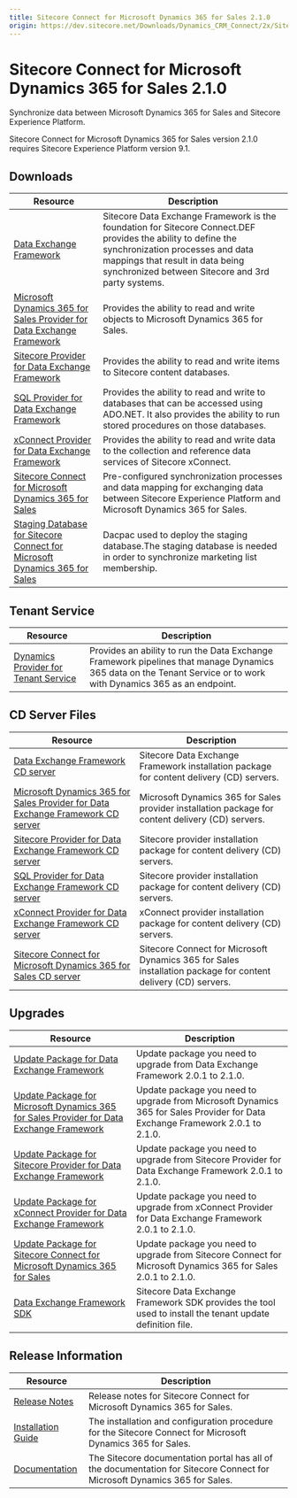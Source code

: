 ```yaml
---
title: Sitecore Connect for Microsoft Dynamics 365 for Sales 2.1.0
origin: https://dev.sitecore.net/Downloads/Dynamics_CRM_Connect/2x/Sitecore_Connect_for_Microsoft_Dynamics_365_for_Sales_210.aspx
---
```


# Sitecore Connect for Microsoft Dynamics 365 for Sales 2.1.0

Synchronize data between Microsoft Dynamics 365 for Sales and Sitecore Experience Platform.

  <Alert variant='warning' mb={4}>
    <AlertIcon />
    Sitecore Connect for Microsoft Dynamics 365 for Sales version 2.1.0 requires Sitecore Experience Platform version 9.1.
  </Alert>
  

## Downloads

 | Resource | Description |
 | --- | --- |
 | [Data Exchange Framework](https://sitecoredev.azureedge.net/~/media/CF4E7034B48D4CF4902ACE8D5C155DC9.ashx?date=20181127T125351) | Sitecore Data Exchange Framework is the foundation for Sitecore Connect.DEF provides the ability to define the synchronization processes and data mappings that result in data being synchronized between Sitecore and 3rd party systems. |
 | [Microsoft Dynamics 365 for Sales Provider for Data Exchange Framework](https://sitecoredev.azureedge.net/~/media/EC7CD29A65854CB3ADA3EFB8971BC8E9.ashx?date=20181127T125351) | Provides the ability to read and write objects to Microsoft Dynamics 365 for Sales. |
 | [Sitecore Provider for Data Exchange Framework](https://sitecoredev.azureedge.net/~/media/D1E222785E5D454ABD1F0CC9300EF9B0.ashx?date=20181127T125351) | Provides the ability to read and write items to Sitecore content databases. |
 | [SQL Provider for Data Exchange Framework](https://sitecoredev.azureedge.net/~/media/CBE151E03EBE417780F7EE72E2760B1A.ashx?date=20181127T125351) | Provides the ability to read and write to databases that can be accessed using ADO.NET. It also provides the ability to run stored procedures on those databases. |
 | [xConnect Provider for Data Exchange Framework](https://sitecoredev.azureedge.net/~/media/D3C5192B234741CEAC5E5E471A2E2496.ashx?date=20181127T125351) | Provides the ability to read and write data to the collection and reference data services of Sitecore xConnect. |
 | [Sitecore Connect for Microsoft Dynamics 365 for Sales](https://sitecoredev.azureedge.net/~/media/04D4BBC3E9D5428FB347161453F18714.ashx?date=20181127T125350) | Pre-configured synchronization processes and data mapping for exchanging data between Sitecore Experience Platform and Microsoft Dynamics 365 for Sales. |
 | [Staging Database for Sitecore Connect for Microsoft Dynamics 365 for Sales](https://sitecoredev.azureedge.net/~/media/B0BF896449B245848D468138AFC06138.ashx?date=20181127T125425) | Dacpac used to deploy the staging database.The staging database is needed in order to synchronize marketing list membership. |

## Tenant Service

 | Resource | Description |
 | --- | --- |
 | [Dynamics Provider for Tenant Service](https://sitecoredev.azureedge.net/~/media/DD36A23FF6DE4352B14CA5EF7BC9E6B2.ashx?date=20190307T120610) | Provides an ability to run the Data Exchange Framework pipelines that manage Dynamics 365 data on the Tenant Service or to work with Dynamics 365 as an endpoint. |

## CD Server Files

 | Resource | Description |
 | --- | --- |
 | [Data Exchange Framework CD server](https://sitecoredev.azureedge.net/~/media/0090409185C8460E902F6AD26F73B93B.ashx?date=20181127T125326) | Sitecore Data Exchange Framework installation package for content delivery (CD) servers. |
 | [Microsoft Dynamics 365 for Sales Provider for Data Exchange Framework CD server](https://sitecoredev.azureedge.net/~/media/351E58C6158C4B2CB9198077114D1A94.ashx?date=20181127T125326) | Microsoft Dynamics 365 for Sales provider installation package for content delivery (CD) servers. |
 | [Sitecore Provider for Data Exchange Framework CD server](https://sitecoredev.azureedge.net/~/media/476CDE6EF85D4F41B41A3900E5913416.ashx?date=20181127T125327) | Sitecore provider installation package for content delivery (CD) servers. |
 | [SQL Provider for Data Exchange Framework CD server](https://sitecoredev.azureedge.net/~/media/7B5EDB12B05840779255A7295936F256.ashx?date=20181127T125327) | Sitecore provider installation package for content delivery (CD) servers. |
 | [xConnect Provider for Data Exchange Framework CD server](https://sitecoredev.azureedge.net/~/media/3C8FC23A1F4C47F182ABC9F42C63F892.ashx?date=20181127T125327) | xConnect provider installation package for content delivery (CD) servers. |
 | [Sitecore Connect for Microsoft Dynamics 365 for Sales CD server](https://sitecoredev.azureedge.net/~/media/B478FCA882CD4D68A91D68DADF8B718B.ashx?date=20181127T125326) | Sitecore Connect for Microsoft Dynamics 365 for Sales installation package for content delivery (CD) servers. |

## Upgrades

 | Resource | Description |
 | --- | --- |
 | [Update Package for Data Exchange Framework](https://sitecoredev.azureedge.net/~/media/31428F6EBB044A9D943A2AB06C740604.ashx?date=20181127T125422) | Update package you need to upgrade from Data Exchange Framework 2.0.1 to 2.1.0. |
 | [Update Package for Microsoft Dynamics 365 for Sales Provider for Data Exchange Framework](https://sitecoredev.azureedge.net/~/media/E4260C8349D94827B36E936A6347FA4E.ashx?date=20181127T125422) | Update package you need to upgrade from Microsoft Dynamics 365 for Sales Provider for Data Exchange Framework 2.0.1 to 2.1.0. |
 | [Update Package for Sitecore Provider for Data Exchange Framework](https://sitecoredev.azureedge.net/~/media/63D70206D82C4253BA3562A6C9F308D5.ashx?date=20181127T125423) | Update package you need to upgrade from Sitecore Provider for Data Exchange Framework 2.0.1 to 2.1.0. |
 | [Update Package for xConnect Provider for Data Exchange Framework](https://sitecoredev.azureedge.net/~/media/78837FEC6BCA494BB12B5A250ABFD8A4.ashx?date=20181127T125424) | Update package you need to upgrade from xConnect Provider for Data Exchange Framework 2.0.1 to 2.1.0. |
 | [Update Package for Sitecore Connect for Microsoft Dynamics 365 for Sales](https://sitecoredev.azureedge.net/~/media/A3B560ED705943DD8A037542E906E995.ashx?date=20181127T125422) | Update package you need to upgrade from Sitecore Connect for Microsoft Dynamics 365 for Sales 2.0.1 to 2.1.0. |
 | [Data Exchange Framework SDK](https://sitecoredev.azureedge.net/~/media/2E26235ACAD34EDDB8FECCB3FCDF948D.ashx?date=20181127T132919) | Sitecore Data Exchange Framework SDK provides the tool used to install the tenant update definition file. |

## Release Information

 | Resource | Description |
 | --- | --- |
 | [Release Notes](/downloads/Dynamics%20CRM%20Connect/2x/Sitecore%20Connect%20for%20Microsoft%20Dynamics%20365%20for%20Sales%20210/Release%20Notes) | Release notes for Sitecore Connect for Microsoft Dynamics 365 for Sales. |
 | [Installation Guide](https://sitecoredev.azureedge.net/~/media/8CF086484FC742F997BDC2A8EDAA770D.ashx?date=20200122T140639) | The installation and configuration procedure for the Sitecore Connect for Microsoft Dynamics 365 for Sales. |
 | [Documentation](https://doc.sitecore.com/developers/dynamics-crm-connect/21/sitecore-connect-for-microsoft-dynamics-365-for-sales/en/index-en.html) | The Sitecore documentation portal has all of the documentation for Sitecore Connect for Microsoft Dynamics 365 for Sales. |